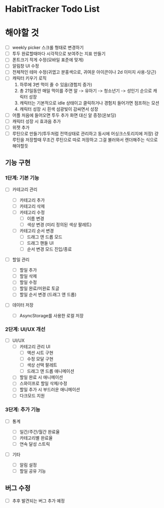 # HabitTracker Todo List

# 해야할 것

- [ ] weekly picker 스크롤 형태로 변경하기
- [ ] 투두 완료할때마다 시각적으로 보여주는 지표 만들기
- [ ] 폰트크기 작게 수정(모바일 표준에 맞게)
- [ ] 알림창 UI 수정
- [ ] 전체적인 테마 수정(귀엽고 분홍색으로, 귀여운 아이콘이나 2d 이미지 사용-당근)
- [ ] 캐릭터 키우기 로직
  1. 하루에 3번 먹이 줄 수 있음(경험치 증가)
  2. 총 21일동안 매일 먹이를 주면 알 -> 유아기 -> 청소년기 -> 성인기 순으로 캐릭터 성장
  3. 캐릭터는 기본적으로 idle 상태이고 클릭하거나 경험치 들어가면 점프하는 모션
  4. 캐릭터 성장 시 흰색 섬광빛이 감싸면서 성장
- [ ] 어플 처음에 들어오면 투두 추가 화면 대신 알 증정(온보딩)
- [ ] 캐릭터 성장 시 효과음 추가
- [ ] 위젯 추가
- [ ] 루틴으로 만들기(투두처럼 전역상태로 관리하고 동시에 어싱크스토리지에 저장) 걍 루틴을 저장할때 무조건 루틴으로 따로 저장하고
      그걸 불러와서 렌더해주는 식으로 해야할듯

## 기능 구현

### 1단계: 기본 기능

- [ ] 카테고리 관리

  - [ ] 카테고리 추가
  - [ ] 카테고리 삭제
  - [ ] 카테고리 수정
    - [ ] 이름 변경
    - [ ] 색상 변경 (미리 정의된 색상 팔레트)
  - [ ] 카테고리 순서 변경
    - [ ] 드래그 앤 드롭 모드
    - [ ] 드래그 핸들 UI
    - [ ] 순서 변경 모드 진입/종료

- [ ] 할일 관리

  - [ ] 할일 추가
  - [ ] 할일 삭제
  - [ ] 할일 수정
  - [ ] 할일 완료/미완료 토글
  - [ ] 할일 순서 변경 (드래그 앤 드롭)

- [ ] 데이터 저장
  - [ ] AsyncStorage를 사용한 로컬 저장

### 2단계: UI/UX 개선

- [ ] UI/UX
  - [ ] 카테고리 관리 UI
    - [ ] 액션 시트 구현
    - [ ] 수정 모달 구현
    - [ ] 색상 선택 팔레트
    - [ ] 드래그 앤 드롭 애니메이션
  - [ ] 할일 완료 시 애니메이션
  - [ ] 스와이프로 할일 삭제/수정
  - [ ] 할일 추가 시 부드러운 애니메이션
  - [ ] 다크모드 지원

### 3단계: 추가 기능

- [ ] 통계

  - [ ] 일간/주간/월간 완료율
  - [ ] 카테고리별 완료율
  - [ ] 연속 달성 스트릭

- [ ] 기타
  - [ ] 알림 설정
  - [ ] 할일 공유 기능

## 버그 수정

- [ ] 추후 발견되는 버그 추가 예정
